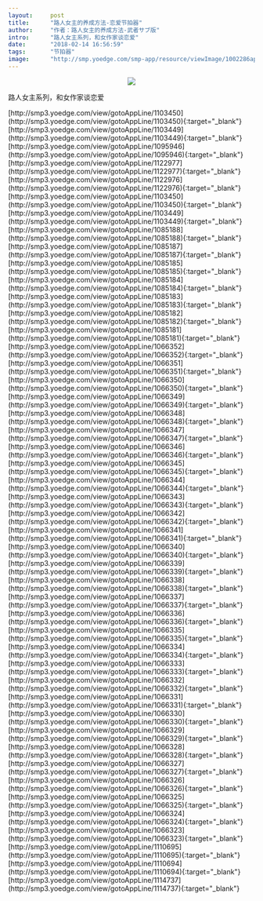 ```yaml
---
layout:     post
title:      "路人女主的养成方法-恋爱节拍器"
author:     "作者：路人女主的养成方法-武者サブ版"
intro:      "路人女主系列，和女作家谈恋爱"
date:       "2018-02-14 16:56:59"
tags:       "节拍器"
image:      "http://smp.yoedge.com/smp-app/resource/viewImage/1002286appline.png"
---
```

<div style="text-align: center">
<p><img src="http://smp.yoedge.com/smp-app/resource/viewImage/1002286appline.png"/></p>
</div>
<p class="post-meta">
<span>路人女主系列，和女作家谈恋爱</span>
</p>
[http://smp3.yoedge.com/view/gotoAppLine/1103450](http://smp3.yoedge.com/view/gotoAppLine/1103450){:target="_blank"}
[http://smp3.yoedge.com/view/gotoAppLine/1103449](http://smp3.yoedge.com/view/gotoAppLine/1103449){:target="_blank"}
[http://smp3.yoedge.com/view/gotoAppLine/1095946](http://smp3.yoedge.com/view/gotoAppLine/1095946){:target="_blank"}
[http://smp3.yoedge.com/view/gotoAppLine/1122977](http://smp3.yoedge.com/view/gotoAppLine/1122977){:target="_blank"}
[http://smp3.yoedge.com/view/gotoAppLine/1122976](http://smp3.yoedge.com/view/gotoAppLine/1122976){:target="_blank"}
[http://smp3.yoedge.com/view/gotoAppLine/1103450](http://smp3.yoedge.com/view/gotoAppLine/1103450){:target="_blank"}
[http://smp3.yoedge.com/view/gotoAppLine/1103449](http://smp3.yoedge.com/view/gotoAppLine/1103449){:target="_blank"}
[http://smp3.yoedge.com/view/gotoAppLine/1085188](http://smp3.yoedge.com/view/gotoAppLine/1085188){:target="_blank"}
[http://smp3.yoedge.com/view/gotoAppLine/1085187](http://smp3.yoedge.com/view/gotoAppLine/1085187){:target="_blank"}
[http://smp3.yoedge.com/view/gotoAppLine/1085185](http://smp3.yoedge.com/view/gotoAppLine/1085185){:target="_blank"}
[http://smp3.yoedge.com/view/gotoAppLine/1085184](http://smp3.yoedge.com/view/gotoAppLine/1085184){:target="_blank"}
[http://smp3.yoedge.com/view/gotoAppLine/1085183](http://smp3.yoedge.com/view/gotoAppLine/1085183){:target="_blank"}
[http://smp3.yoedge.com/view/gotoAppLine/1085182](http://smp3.yoedge.com/view/gotoAppLine/1085182){:target="_blank"}
[http://smp3.yoedge.com/view/gotoAppLine/1085181](http://smp3.yoedge.com/view/gotoAppLine/1085181){:target="_blank"}
[http://smp3.yoedge.com/view/gotoAppLine/1066352](http://smp3.yoedge.com/view/gotoAppLine/1066352){:target="_blank"}
[http://smp3.yoedge.com/view/gotoAppLine/1066351](http://smp3.yoedge.com/view/gotoAppLine/1066351){:target="_blank"}
[http://smp3.yoedge.com/view/gotoAppLine/1066350](http://smp3.yoedge.com/view/gotoAppLine/1066350){:target="_blank"}
[http://smp3.yoedge.com/view/gotoAppLine/1066349](http://smp3.yoedge.com/view/gotoAppLine/1066349){:target="_blank"}
[http://smp3.yoedge.com/view/gotoAppLine/1066348](http://smp3.yoedge.com/view/gotoAppLine/1066348){:target="_blank"}
[http://smp3.yoedge.com/view/gotoAppLine/1066347](http://smp3.yoedge.com/view/gotoAppLine/1066347){:target="_blank"}
[http://smp3.yoedge.com/view/gotoAppLine/1066346](http://smp3.yoedge.com/view/gotoAppLine/1066346){:target="_blank"}
[http://smp3.yoedge.com/view/gotoAppLine/1066345](http://smp3.yoedge.com/view/gotoAppLine/1066345){:target="_blank"}
[http://smp3.yoedge.com/view/gotoAppLine/1066344](http://smp3.yoedge.com/view/gotoAppLine/1066344){:target="_blank"}
[http://smp3.yoedge.com/view/gotoAppLine/1066343](http://smp3.yoedge.com/view/gotoAppLine/1066343){:target="_blank"}
[http://smp3.yoedge.com/view/gotoAppLine/1066342](http://smp3.yoedge.com/view/gotoAppLine/1066342){:target="_blank"}
[http://smp3.yoedge.com/view/gotoAppLine/1066341](http://smp3.yoedge.com/view/gotoAppLine/1066341){:target="_blank"}
[http://smp3.yoedge.com/view/gotoAppLine/1066340](http://smp3.yoedge.com/view/gotoAppLine/1066340){:target="_blank"}
[http://smp3.yoedge.com/view/gotoAppLine/1066339](http://smp3.yoedge.com/view/gotoAppLine/1066339){:target="_blank"}
[http://smp3.yoedge.com/view/gotoAppLine/1066338](http://smp3.yoedge.com/view/gotoAppLine/1066338){:target="_blank"}
[http://smp3.yoedge.com/view/gotoAppLine/1066337](http://smp3.yoedge.com/view/gotoAppLine/1066337){:target="_blank"}
[http://smp3.yoedge.com/view/gotoAppLine/1066336](http://smp3.yoedge.com/view/gotoAppLine/1066336){:target="_blank"}
[http://smp3.yoedge.com/view/gotoAppLine/1066335](http://smp3.yoedge.com/view/gotoAppLine/1066335){:target="_blank"}
[http://smp3.yoedge.com/view/gotoAppLine/1066334](http://smp3.yoedge.com/view/gotoAppLine/1066334){:target="_blank"}
[http://smp3.yoedge.com/view/gotoAppLine/1066333](http://smp3.yoedge.com/view/gotoAppLine/1066333){:target="_blank"}
[http://smp3.yoedge.com/view/gotoAppLine/1066332](http://smp3.yoedge.com/view/gotoAppLine/1066332){:target="_blank"}
[http://smp3.yoedge.com/view/gotoAppLine/1066331](http://smp3.yoedge.com/view/gotoAppLine/1066331){:target="_blank"}
[http://smp3.yoedge.com/view/gotoAppLine/1066330](http://smp3.yoedge.com/view/gotoAppLine/1066330){:target="_blank"}
[http://smp3.yoedge.com/view/gotoAppLine/1066329](http://smp3.yoedge.com/view/gotoAppLine/1066329){:target="_blank"}
[http://smp3.yoedge.com/view/gotoAppLine/1066328](http://smp3.yoedge.com/view/gotoAppLine/1066328){:target="_blank"}
[http://smp3.yoedge.com/view/gotoAppLine/1066327](http://smp3.yoedge.com/view/gotoAppLine/1066327){:target="_blank"}
[http://smp3.yoedge.com/view/gotoAppLine/1066326](http://smp3.yoedge.com/view/gotoAppLine/1066326){:target="_blank"}
[http://smp3.yoedge.com/view/gotoAppLine/1066325](http://smp3.yoedge.com/view/gotoAppLine/1066325){:target="_blank"}
[http://smp3.yoedge.com/view/gotoAppLine/1066324](http://smp3.yoedge.com/view/gotoAppLine/1066324){:target="_blank"}
[http://smp3.yoedge.com/view/gotoAppLine/1066323](http://smp3.yoedge.com/view/gotoAppLine/1066323){:target="_blank"}
[http://smp3.yoedge.com/view/gotoAppLine/1110695](http://smp3.yoedge.com/view/gotoAppLine/1110695){:target="_blank"}
[http://smp3.yoedge.com/view/gotoAppLine/1110694](http://smp3.yoedge.com/view/gotoAppLine/1110694){:target="_blank"}
[http://smp3.yoedge.com/view/gotoAppLine/1114737](http://smp3.yoedge.com/view/gotoAppLine/1114737){:target="_blank"}



